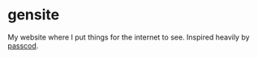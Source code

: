 # gensite
My website where I put things for the internet to see.
Inspired heavily by [passcod](https://passcod.name/).
